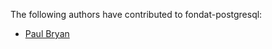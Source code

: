 The following authors have contributed to fondat-postgresql:

- [Paul Bryan](mailto:pbryan@anode.ca)
